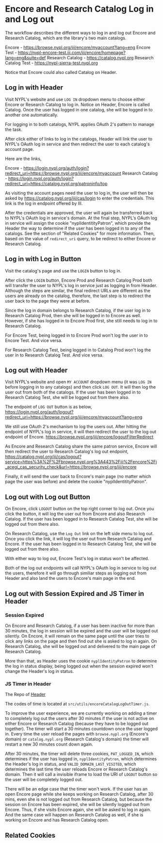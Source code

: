 # Encore and Research Catalog Log in and Log out

The workflow describes the different ways to log in and log out Encore and Research Catalog, which are the library's two main catalogs.

Encore - https://browse.nypl.org/iii/encore/myaccount?lang=eng
Encore Test - https://nypl-encore-test.iii.com/iii/encore/homepage?lang=eng&suite=def
Research Catalog - https://catalog.nypl.org
Research Catalog Test - https://nypl-sierra-test.nypl.org

Notice that Encore could also called Catalog on Header.

## Log in with Header
Visit NYPL's website and use `LOG IN` dropdown menu to choose either Encore or Research Catalog to log in. Notice on Header, Encore is called Catalog. Once the user has logged in one catalog, she will be logged in to another one automatically.

For logging in to both catalogs, NYPL applies OAuth 2's pattern to manage the task.

After click either of links to log in the catalogs, Header will link the user to NYPL's OAuth log in service and then redirect the user to each catalog's account page.

Here are the links,

Encore - https://login.nypl.org/auth/login?redirect_uri=https://browse.nypl.org/iii/encore/myaccount
Research Catalog - https://login.nypl.org/auth/login?redirect_uri=https://catalog.nypl.org/patroninfo/top

As visiting the account pages need the user to log in, the user will then be asked by https://catalog.nypl.org/iii/cas/login to enter the credentials. This link is the log in endpoint offered by III.

After the credentials are approved, the user will again be transferred back to NYPL's OAuth log in service's domain. At the final step, NYPL's OAuth log in service will assign the cookie "nyplIdentitityPatron", which provide the Header the way to determine if the user has been logged in to any of the catalogs. See the section of "Related Cookies" for more information. Then, based on the value of `redirect_uri` query, to be redirect to either Encore or Research Catalog.

## Log in with Log in Button
Visit the catalog's page and use the `LOGIN` button to log in.

After click the `LOGIN` button, Encore Prod and Research Catalog Prod both will transfer the user to NYPL's log in service just as logging in from Header. Although the steps are similar, the final redirect URLs are different as the users are already on the catalog, therefore, the last step is to redirect the user back to the page they were at before.

Since the log in domain belongs to Research Catalog, if the user log in to Research Catalog Prod, then she will be logged in to Encore as well. However, if she has logged in to Encore Prod first, she still needs to log in to Research Catalog.

For Encore Test, being logged in to Encore Prod won't log the user in to Encore Test. And vice versa.

For Research Catalog Test, being logged in to Catalog Prod won't log the user in to Research  Catalog Test. And vice versa.

## Log out with Header
Visit NYPL's website and open `MY ACCOUNT` dropdown menu (it was `LOG IN` before logging in to any catalogs) and then click `LOG OUT`. It will then log the user out from both of the catalogs. If the user has been logged in to Research Catalog Test, she will be logged out from there also.

The endpoint of `LOG OUT` button is as below,
https://login.nypl.org/auth/logout?redirect_uri=https://browse.nypl.org/iii/encore/myaccount?lang=eng

We still use OAuth 2's mechanism to log the users out. After hitting the endpoint of NYPL's log in service, it will then redirect the user to the log out endpoint of Encore.
https://browse.nypl.org/iii/encore/logoutFilterRedirect

As Encore and Research Catalog share the same patron service, Encore will then redirect the user to Research Catalog's log out endpoint,
https://catalog.nypl.org/iii/cas/logout?service=https%3A%2F%2Fbrowse.nypl.org%3A443%2Fiii%2Fencore%2Fj_acegi_cas_security_check&url=https://browse.nypl.org/iii/encore

Finally, it will send the user back to Encore's main page (no matter which page the user was before) and delete the cookie "nyplIdentitityPatron".

## Log out with Log out Button
On Encore, click `LOGOUT` button on the top right corner to log out. Once you click the button, it will log the user out from Encore and also Research Catalog. If the user has been logged in to Research Catalog Test, she will be logged out from there also.

On Research Catalog, use the `Log Out` link on the left side menu to log out. Once you click the link, it will log the user out from Research Catalog and Encore. If the user has been logged in to Research Catalog Test, she will be logged out from there also.

With either way to log out, Encore Test's log in status won't be affected.

Both of the log out endpoints will call NYPL's OAuth log in service to log out the users, therefore it will go through similiar steps as logging out from Header and also land the users to Encore's main page in the end.

## Log out with Session Expired and JS Timer in Header

### Session Expired
On Encore and Research Catalog, if a user has been inactive for more than 30 minutes, the log in session will be expired and the user will be logged out silently. On Encore, it will remain on the same page until the user tries to click any links on the page and then find out she is asked to log in again. On Research Catalog, she will be logged out and delivered to the main page of Research Catalog.

More than that, as Header uses the cookie `nyplIdentityPatron` to determine the log in status display, being logged out when the session expired won't change the Header's log in status.

### JS Timer in Header

The Repo of [Header](https://github.com/NYPL/dgx-header-component)

The codes of time is located at `src/utils/encoreCatalogLogOutTimer.js`.

To improve the user experience, we are currently working on adding a timer to completely log out the users after 30 minutes if the user is not active on either Encore or Research Catalog (because they have to be logged out together). The timer will start a 30 minutes countdown once the user logged in. Every time the user reload the pages with `browse.nypl.org` (Encore's domain) or `catalog.nypl.org` (Research Catalog's domain) the timer will restart a new 30 minutes count down again.

After 30 minutes, the timer will delete three cookies, `PAT_LOGGED_IN`, which determines if the user has logged in, `nyplIdentityPatron`, which determines the Header's log in status, and `VALID_DOMAIN_LAST_VISITED`, which determines the last time the user reloads Encore or Research Catalog's domain. Then it will call a invisible iframe to load the URI of `LOGOUT` button so the user will be completely logged out.

There will be an edge case that the timer won't work. If the user has an open Encore page while she keeps working on Research Catalog, after 30 mins, even she is not logged out from Research Catalog, but because the session on Encore has been expired, she will be silently logged out from Encore. Thus, if she visits Encore again, she will be asked to log in again. And the same case will happen on Research Catalog as well, if she is working on Encore and has Research Catalog open.

## Related Cookies